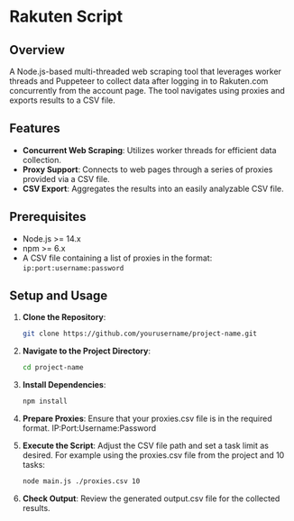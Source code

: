 # Rakuten Script

## Overview
A Node.js-based multi-threaded web scraping tool that leverages worker threads and Puppeteer to collect data after logging in to Rakuten.com concurrently from the account page. The tool navigates using proxies and exports results to a CSV file.

## Features
- **Concurrent Web Scraping**: Utilizes worker threads for efficient data collection.
- **Proxy Support**: Connects to web pages through a series of proxies provided via a CSV file.
- **CSV Export**: Aggregates the results into an easily analyzable CSV file.

## Prerequisites
- Node.js >= 14.x
- npm >= 6.x
- A CSV file containing a list of proxies in the format: `ip:port:username:password`

## Setup and Usage
1. **Clone the Repository**:
   ```bash
   git clone https://github.com/yourusername/project-name.git

2. **Navigate to the Project Directory**:
   ```bash
   cd project-name
   
3. **Install Dependencies**:
   ```bash
   npm install

5. **Prepare Proxies**:
   Ensure that your proxies.csv file is in the required format.
   IP:Port:Username:Password

6. **Execute the Script**:
   Adjust the CSV file path and set a task limit as desired.
   For example using the proxies.csv file from the project and 10 tasks:
   ```bash
   node main.js ./proxies.csv 10

8. **Check Output**:
   Review the generated output.csv file for the collected results.

